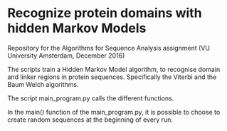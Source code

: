 # Recognize protein domains with hidden Markov Models

Repository for the Algorithms for Sequence Analysis assignment (VU University Amsterdam, December 2016)

The scripts train a Hidden Markov Model algorithm, to recognise domain and linker regions in protein sequences. Specifically the Viterbi and the Baum Welch algorithms.

The script main_program.py calls the different functions.

In the main() function of the main_program.py, it is possible to choose to create random sequences at the beginning of every run.
